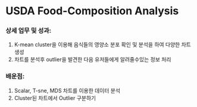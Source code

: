 # USDA Food-Composition Analysis 

### 상세 업무 및 성과: 

1. K-mean cluster을 이용해 음식들의 영양소 분포 확인 및 분석을 하여 다양한 차트 생성 
2. 차트를 분석후 outlier을 발견한 다음 유저들에게 알려줄수있는 정보 처리 

### 배운점: 

1. Scalar, T-sne, MDS 차트를 이용한 데이터 분석 
2. Cluster된 차트에서 Outlier 구분하기 
